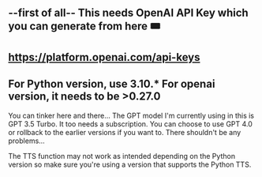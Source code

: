 --first of all--
This needs OpenAI API Key which you can generate from here 🎟️
--
https://platform.openai.com/api-keys
--

For Python version, use 3.10.*
For openai version, it needs to be >0.27.0
--

You can tinker here and there...
The GPT model I'm currently using in this is GPT 3.5 Turbo. It too needs a subscription.
You can choose to use GPT 4.0 or rollback to the earlier versions if you want to. 
There shouldn't be any problems...

The TTS function may not work as intended depending on the Python version so make sure you're using a version that
supports the Python TTS.
